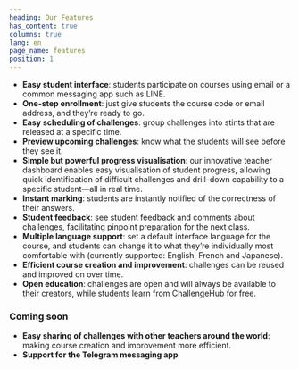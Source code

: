 ```yaml
---
heading: Our Features
has_content: true
columns: true
lang: en
page_name: features
position: 1
---
```

- __Easy student interface__: students participate on courses using email or a common messaging app such as LINE.
- __One-step enrollment__: just give students the course code or email address, and they’re ready to go.
- __Easy scheduling of challenges__: group challenges into stints that are released at a specific time.
- __Preview upcoming challenges__: know what the students will see before they see it.
- __Simple but powerful progress visualisation__: our innovative teacher dashboard enables easy visualisation of student progress, allowing quick identification of difficult challenges and drill-down capability to a specific student—all in real time.
- __Instant marking__: students are instantly notified of the correctness of their answers.
- __Student feedback__: see student feedback and comments about challenges, facilitating pinpoint preparation for the next class.
- __Multiple language support__: set a default interface language for the course, and students can change it to what they’re individually most comfortable with (currently supported: English, French and Japanese).
- __Efficient course creation and improvement__: challenges can be reused and improved on over time.
- __Open education__: challenges are open and will always be available to their creators, while students learn from ChallengeHub for free.

### Coming soon

- __Easy sharing of challenges with other teachers around the world__: making course creation and improvement more efficient.
- __Support for the Telegram messaging app__

